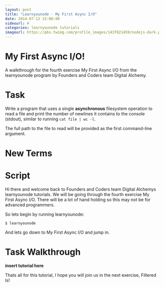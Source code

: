 ```yaml
---
layout: post
title: "Learnyounode - My First Async I/O"
date: 2014-07-12 15:00:00
videourl: #
categories: learnyounode tutorials
imageurl: https://pbs.twimg.com/profile_images/1437021459/nodejs-dark.png
---
```

# My First Async I/O!

A walkthrough for the fourth exercise My First Async I/O from the learnyounode program by Founders and Coders team Digital Alchemy. 

# Task
Write a program that uses a single **asynchronous** filesystem operation to read a file and print the number of newlines it contains to the console (stdout), similar to running `cat file | wc -l`.

The full path to the file to read will be provided as the first command-line argument.

# New Terms
    

# Script
Hi there and welcome back to Founders and Coders team Digital Alchemys learnyounode tutorials. We will be going through the fourth exercise My First Async I/O. There will be a lot of hand holding so this may not be for advanced programmers. 

So lets begin by running learnyounode:

    $ learnyounode

And lets go down to My First Async I/O and jump in.   

# Task Walkthrough

**insert tutorial here**

Thats all for this tutorial, I hope you will join us in the next exercise, Filtered Is!